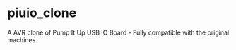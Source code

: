 piuio_clone
===========

A AVR clone of Pump It Up USB IO Board - Fully compatible with the original machines.
